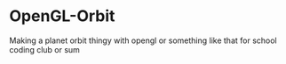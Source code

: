 # OpenGL-Orbit
Making a planet orbit thingy with opengl or something like that for school coding club or sum
